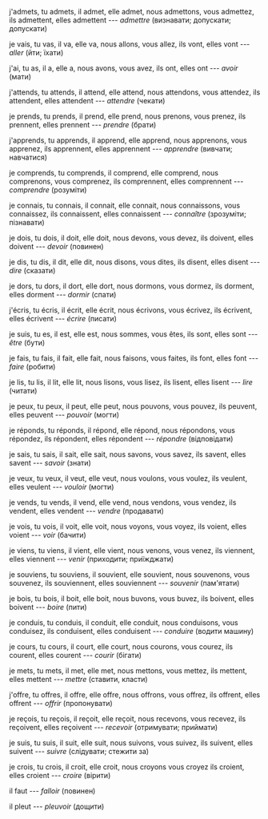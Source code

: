 j'admets,
tu admets,
il admet,
elle admet,
nous admettons,
vous admettez,
ils admettent,
elles admettent --- *admettre* (визнавати; допускати; допускати)



je vais,
tu vas,
il va,
elle va,
nous allons,
vous allez,
ils vont,
elles vont --- *aller* (йти; їхати)



j'ai,
tu as,
il a,
elle a,
nous avons,
vous avez,
ils ont,
elles ont --- *avoir* (мати)



j'attends,
tu attends,
il attend,
elle attend,
nous attendons,
vous attendez,
ils attendent,
elles attendent --- *attendre* (чекати)



je prends,
tu prends,
il prend,
elle prend,
nous prenons,
vous prenez,
ils prennent,
elles prennent --- *prendre* (брати)



j'apprends,
tu apprends,
il apprend,
elle apprend,
nous apprenons,
vous apprenez,
ils apprennent,
elles apprennent --- *apprendre* (вивчати; навчатися)



je comprends,
tu comprends,
il comprend,
elle comprend,
nous comprenons,
vous comprenez,
ils comprennent,
elles comprennent --- *comprendre* (розуміти)



je connais,
tu connais,
il connait,
elle connait,
nous connaissons,
vous connaissez,
ils connaissent,
elles connaissent --- *connaître* (зрозуміти; пізнавати)



je dois,
tu dois,
il doit,
elle doit,
nous devons,
vous devez,
ils doivent,
elles doivent --- *devoir* (повинен)



je dis,
tu dis,
il dit,
elle dit,
nous disons,
vous dites,
ils disent,
elles disent --- *dire* (сказати)



je dors,
tu dors,
il dort,
elle dort,
nous dormons,
vous dormez,
ils dorment,
elles dorment --- *dormir* (спати)



j'écris,
tu écris,
il écrit,
elle écrit,
nous écrivons,
vous écrivez,
ils écrivent,
elles écrivent --- *écrire* (писати)



je suis,
tu es,
il est,
elle est,
nous sommes,
vous êtes,
ils sont,
elles sont --- *être* (бути)



je fais,
tu fais,
il fait,
elle fait,
nous faisons,
vous faites,
ils font,
elles font --- *faire* (робити)



je lis,
tu lis,
il lit,
elle lit,
nous lisons,
vous lisez,
ils lisent,
elles lisent --- *lire* (читати)



je peux,
tu peux,
il peut,
elle peut,
nous pouvons,
vous pouvez,
ils peuvent,
elles peuvent --- *pouvoir* (могти)



je réponds,
tu réponds,
il répond,
elle répond,
nous répondons,
vous répondez,
ils répondent,
elles répondent --- *répondre* (відповідати)



je sais,
tu sais,
il sait,
elle sait,
nous savons,
vous savez,
ils savent,
elles savent --- *savoir* (знати)



je veux,
tu veux,
il veut,
elle veut,
nous voulons,
vous voulez,
ils veulent,
elles veulent --- *vouloir* (могти)



je vends,
tu vends,
il vend,
elle vend,
nous vendons,
vous vendez,
ils vendent,
elles vendent --- *vendre* (продавати)



je vois,
tu vois,
il voit,
elle voit,
nous voyons,
vous voyez,
ils voient,
elles voient --- *voir* (бачити)



je viens,
tu viens,
il vient,
elle vient,
nous venons,
vous venez,
ils viennent,
elles viennent --- *venir* (приходити; приїжджати)



je souviens,
tu souviens,
il souvient,
elle souvient,
nous souvenons,
vous souvenez,
ils souviennent,
elles souviennent --- *souvenir* (пам'ятати)



je bois,
tu bois,
il boit,
elle boit,
nous buvons,
vous buvez,
ils boivent,
elles boivent --- *boire* (пити)



je conduis,
tu conduis,
il conduit,
elle conduit,
nous conduisons,
vous conduisez,
ils conduisent,
elles conduisent --- *conduire* (водити машину)



je cours,
tu cours,
il court,
elle court,
nous courons,
vous courez,
ils courent,
elles courent --- *courir* (бігати)



je mets,
tu mets,
il met,
elle met,
nous mettons,
vous mettez,
ils mettent,
elles mettent --- *mettre* (ставити, класти)



j'offre,
tu offres,
il offre,
elle offre,
nous offrons,
vous offrez,
ils offrent,
elles offrent --- *offrir* (пропонувати)



je reçois,
tu reçois,
il reçoit,
elle reçoit,
nous recevons,
vous recevez,
ils reçoivent,
elles reçoivent --- *recevoir* (отримувати; приймати)



je suis,
tu suis,
il suit,
elle suit,
nous suivons,
vous suivez,
ils suivent,
elles suivent --- *suivre* (слідувати; стежити за)



je crois,
tu crois,
il croit,
elle croit,
nous croyons
vous croyez
ils croient,
elles croient --- *croire* (вірити)



il faut --- *falloir* (повинен)



il pleut --- *pleuvoir* (дощити)